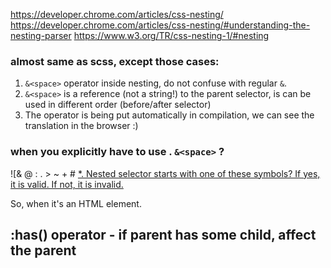 https://developer.chrome.com/articles/css-nesting/
https://developer.chrome.com/articles/css-nesting/#understanding-the-nesting-parser
https://www.w3.org/TR/css-nesting-1/#nesting 
### almost same as scss, except those cases: 

1. `&<space>` operator inside nesting, do not confuse with regular `&`.
2. `&<space>` is a reference (not a string!) to the parent selector, is can be used in different order (before/after selector)
3. The operator is being put automatically in compilation, we can see the translation in the browser :) 

### when you explicitly have to use . `&<space>`  ?
![& @ : . > ~ + # [ *. Nested selector starts with one of these symbols?   If yes, it is valid. If not, it is invalid.](https://wd.imgix.net/image/vS06HQ1YTsbMKSFTIPl2iogUQP73/wgW0MQEoQDmjlZUj5fJ0.png?auto=format)


So, when it's an HTML element. 


## :has() operator - if parent has some child, affect the parent 

